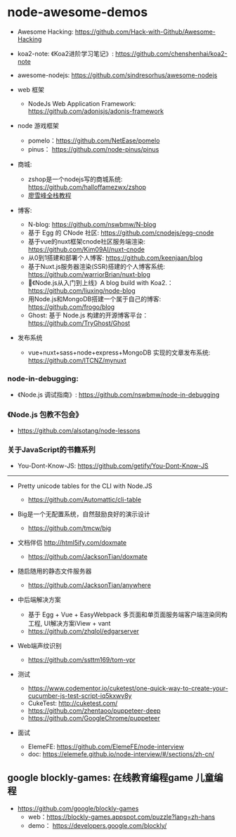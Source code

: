 # node-awesome-demos

- Awesome Hacking: https://github.com/Hack-with-Github/Awesome-Hacking

* koa2-note: 《Koa2进阶学习笔记》: https://github.com/chenshenhai/koa2-note

* awesome-nodejs: https://github.com/sindresorhus/awesome-nodejs

- web 框架
  - NodeJs Web Application Framework: https://github.com/adonisjs/adonis-framework


- node 游戏框架
  - pomelo：https://github.com/NetEase/pomelo
  - pinus： https://github.com/node-pinus/pinus

- 商城:
  - zshop是一个nodejs写的商城系统: https://github.com/halloffamezwx/zshop
  - [廖雪峰全栈教程](https://www.liaoxuefeng.com/wiki/001434446689867b27157e896e74d51a89c25cc8b43bdb3000)


- 博客:
  - N-blog: https://github.com/nswbmw/N-blog
  - 基于 Egg 的 CNode 社区: https://github.com/cnodejs/egg-cnode
  - 基于vue的nuxt框架cnode社区服务端渲染: https://github.com/Kim09AI/nuxt-cnode
  - 从0到1搭建和部署个人博客: https://github.com/keenjaan/blog
  - 基于Nuxt.js服务器渲染(SSR)搭建的个人博客系统: https://github.com/warriorBrian/nuxt-blog
  - 🚀《Node.js从入门到上线》A blog build with Koa2.： https://github.com/liuxing/node-blog
  - 用Node.js和MongoDB搭建一个属于自己的博客: https://github.com/frogo/blog
  - Ghost: 基于 Node.js 构建的开源博客平台： https://github.com/TryGhost/Ghost
    


- 发布系统
  - vue+nuxt+sass+node+express+MongoDB 实现的文章发布系统: https://github.com/ITCNZ/mynuxt
 
### node-in-debugging:
- 《Node.js 调试指南》: https://github.com/nswbmw/node-in-debugging

### 《Node.js 包教不包会》
- https://github.com/alsotang/node-lessons

### 关于JavaScript的书籍系列
- You-Dont-Know-JS: https://github.com/getify/You-Dont-Know-JS

------------------------------------------------
  
- Pretty unicode tables for the CLI with Node.JS
  - https://github.com/Automattic/cli-table
  

- Big是一个无配置系统，自然鼓励良好的演示设计
  - https://github.com/tmcw/big

- 文档伴侣 http://html5ify.com/doxmate
  - https://github.com/JacksonTian/doxmate

- 随启随用的静态文件服务器
  - https://github.com/JacksonTian/anywhere

- 中后端解决方案
  - 基于 Egg + Vue + EasyWebpack 多页面和单页面服务端客户端渲染同构工程, UI解决方案iView + vant
  - https://github.com/zhqlol/edgarserver
  
- Web端声纹识别
  - https://github.com/ssttm169/tom-vpr 

- 测试
  - https://www.codementor.io/cuketest/one-quick-way-to-create-your-cucumber-js-test-script-iq5kxwy8y
  - CukeTest: http://cuketest.com/
  - https://github.com/zhentaoo/puppeteer-deep
  - https://github.com/GoogleChrome/puppeteer


- 面试
  - ElemeFE: https://github.com/ElemeFE/node-interview
  - doc: https://elemefe.github.io/node-interview/#/sections/zh-cn/


## google blockly-games: 在线教育编程game 儿童编程
- https://github.com/google/blockly-games
  - web：https://blockly-games.appspot.com/puzzle?lang=zh-hans
  - demo： https://developers.google.com/blockly/
